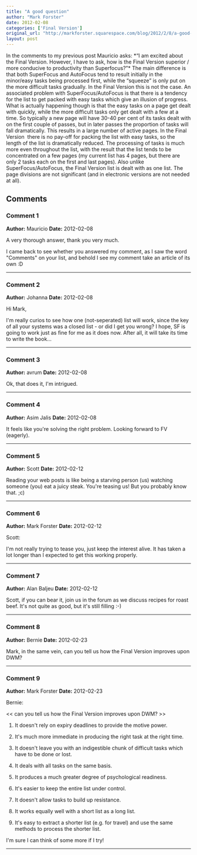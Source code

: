 ```yaml
---
title: "A good question"
author: "Mark Forster"
date: 2012-02-08
categories: ['Final Version']
original_url: "http://markforster.squarespace.com/blog/2012/2/8/a-good-question.html"
layout: post
---
```


In the comments to my previous post Mauricio asks:
\*“I am excited about the Final Version. However, I have to ask, how is the Final Version superior / more conducive to productivity than Superfocus?”\*
The main difference is that both SuperFocus and AutoFocus tend to result initially in the minor/easy tasks being processed first, while the “squeeze” is only put on the more difficult tasks gradually. In the Final Version this is not the case.
An associated problem with SuperFocus/AutoFocus is that there is a tendency for the list to get packed with easy tasks which give an illusion of progress. What is actually happening though is that the easy tasks on a page get dealt with quickly, while the more difficult tasks only get dealt with a few at a time. So typically a new page will have 30-40 per cent of its tasks dealt with on the first couple of passes, but in later passes the proportion of tasks will fall dramatically. This results in a large number of active pages.
In the Final Version  there is no pay-off for packing the list with easy tasks, so the length of the list is dramatically reduced. The processing of tasks is much more even throughout the list, with the result that the list tends to be concentrated on a few pages (my current list has 4 pages, but there are only 2 tasks each on the first and last pages).
Also unlike SuperFocus/AutoFocus, the Final Version list is dealt with as one list. The page divisions are not significant (and in electronic versions are not needed at all).

## Comments

### Comment 1
**Author:** Mauricio
**Date:** 2012-02-08

A very thorough answer, thank you very much.  
  
I came back to see whether you answered my comment, as I saw the word "Comments" on your list, and behold I see my comment take an article of its own :D

---

### Comment 2
**Author:** Johanna
**Date:** 2012-02-08

Hi Mark,  
  
I'm really curios to see how one (not-seperated) list will work, since the key of all your systems was a closed list - or did I get you wrong? I hope, SF is going to work just as fine for me as it does now. After all, it will take its time to write the book...

---

### Comment 3
**Author:** avrum
**Date:** 2012-02-08

Ok, that does it, I'm intrigued.

---

### Comment 4
**Author:** Asim Jalis
**Date:** 2012-02-08

It feels like you're solving the right problem. Looking forward to FV (eagerly).

---

### Comment 5
**Author:** Scott
**Date:** 2012-02-12

Reading your web posts is like being a starving person (us) watching someone (you) eat a juicy steak. You're teasing us! But you probably know that. ;c)

---

### Comment 6
**Author:** Mark Forster
**Date:** 2012-02-12

Scott:  
  
I'm not really trying to tease you, just keep the interest alive. It has taken a lot longer than I expected to get this working properly.

---

### Comment 7
**Author:** Alan Baljeu
**Date:** 2012-02-12

Scott, if you can bear it, join us in the forum as we discuss recipes for roast beef. It's not quite as good, but it's still filling :-)

---

### Comment 8
**Author:** Bernie
**Date:** 2012-02-23

Mark, in the same vein, can you tell us how the Final Version improves upon DWM?

---

### Comment 9
**Author:** Mark Forster
**Date:** 2012-02-23

Bernie:  
  
<< can you tell us how the Final Version improves upon DWM? >>  
  
1. It doesn't rely on expiry deadlines to provide the motive power.   
  
2. It's much more immediate in producing the right task at the right time.  
  
3. It doesn't leave you with an indigestible chunk of difficult tasks which have to be done or lost.  
  
4. It deals with all tasks on the same basis.  
  
5. It produces a much greater degree of psychological readiness.  
  
6. It's easier to keep the entire list under control.  
  
7. It doesn't allow tasks to build up resistance.  
  
8. It works equally well with a short list as a long list.  
  
9. It's easy to extract a shorter list (e.g. for travel) and use the same methods to process the shorter list.  
  
I'm sure I can think of some more if I try!

---
